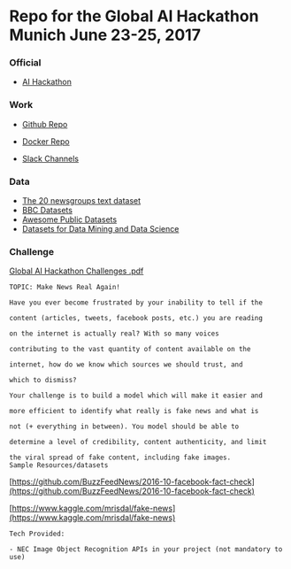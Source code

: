 # Repo for the Global AI Hackathon Munich June 23-25, 2017 #

### Official

* [AI Hackathon](https://ai.platform.hackathon.com)

### Work

* [Github Repo](https://github.com/stefanhans/aihacker)

* [Docker Repo](https://hub.docker.com/r/stefanhans/ai_hackathon/)

* [Slack Channels](https://aihackathonmunich.slack.com)

### Data

* [The 20 newsgroups text dataset](http://scikit-learn.org/stable/datasets/twenty_newsgroups.html)
* [BBC Datasets](http://mlg.ucd.ie/datasets/bbc.html)
* [Awesome Public Datasets](https://github.com/caesar0301/awesome-public-datasets)
* [Datasets for Data Mining and Data Science](http://www.kdnuggets.com/datasets/index.html)


### Challenge 

[Global AI Hackathon Challenges .pdf](https://drive.google.com/file/d/0B2gcVmaEcT3VWno4Y2JrU1RJaGM/view)

```
TOPIC: Make News Real Again!

Have you ever become frustrated by your inability to tell if the

content (articles, tweets, facebook posts, etc.) you are reading

on the internet is actually real? With so many voices

contributing to the vast quantity of content available on the

internet, how do we know which sources we should trust, and

which to dismiss?

Your challenge is to build a model which will make it easier and

more efficient to identify what really is fake news and what is

not (+ everything in between). You model should be able to

determine a level of credibility, content authenticity, and limit

the viral spread of fake content, including fake images.
Sample Resources/datasets

```
[https://github.com/BuzzFeedNews/2016-10-facebook-fact-check](https://github.com/BuzzFeedNews/2016-10-facebook-fact-check)

[https://www.kaggle.com/mrisdal/fake-news](https://www.kaggle.com/mrisdal/fake-news)

```
Tech Provided:

- NEC Image Object Recognition APIs in your project (not mandatory to use)

```

